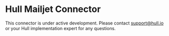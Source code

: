 # Hull Mailjet Connector

This connector is under active development. Please contact support@hull.io or your Hull implementation expert for any questions.
